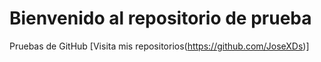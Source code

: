 # Bienvenido al repositorio de prueba
Pruebas de GitHub
[Visita mis repositorios(https://github.com/JoseXDs)]
